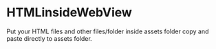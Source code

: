 # HTMLinsideWebView
Put your HTML files and other files/folder inside assets folder
copy and paste directly to assets folder.
